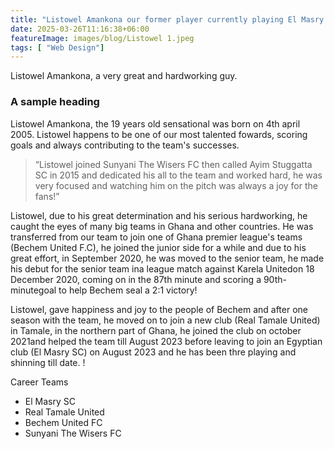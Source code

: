```yaml
---
title: "Listowel Amankona our former player currently playing El Masry SC in Egypt"
date: 2025-03-26T11:16:38+06:00
featureImage: images/blog/Listowel 1.jpeg
tags: [ "Web Design"]
---
```

  Listowel Amankona, a very great and hardworking guy. 

  ### A sample heading 

  Listowel Amankona, the 19 years old sensational was born on 4th april 2005. Listowel happens to be one of our most talented fowards, scoring goals and always contributing to the team's successes.
  
  > “Listowel joined Sunyani The Wisers FC then called Ayim Stuggatta SC in 2015 and dedicated his all to the team and worked hard, he was very focused and watching him on the pitch was always a joy for the fans!”

  Listowel, due to his great determination and his serious hardworking, he caught the eyes of many big teams in Ghana and other countries. He was transferred from our team to join one of Ghana premier league's teams (Bechem United F.C), he joined the junior side for a while and due to his great effort, in September 2020, he was moved to the senior team, he made his debut for the senior team ina league match against Karela Unitedon 18 December 2020, coming on in the 87th minute and scoring a 90th-minutegoal to help Bechem seal a 2:1 victory!

  Listowel, gave happiness and joy to the people of Bechem and after one season with the team, he moved on to join a new club (Real Tamale United) in Tamale, in the northern part of Ghana, he joined the club on october 2021and helped the team till August 2023 before leaving to join an Egyptian club (El Masry SC) on August 2023 and he has been thre playing and shinning till date. !
  
  Career Teams
  - El Masry SC 
  - Real Tamale United 
  - Bechem United FC
  - Sunyani The Wisers FC